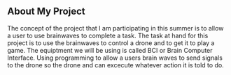 ## About My Project
The concept of the project that I am participating in this summer is to allow a user to use brainwaves to complete a task. The task at hand for this project is to use the brainwaves to control a drone and to get it to play a game. The equiptment we will be using is called BCI or Brain Computer Interface. Using programming to allow a users brain waves to send signals to the drone so the drone and can excecute whatever action it is told to do.
